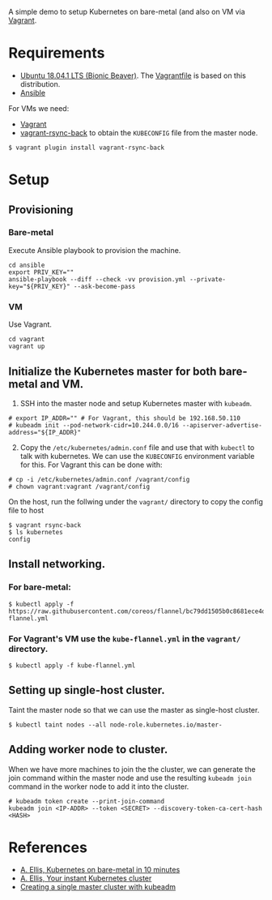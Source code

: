 A simple demo to setup Kubernetes on bare-metal (and also on VM via [Vagrant](https://www.vagrantup.com/).

# Requirements

-  [Ubuntu 18.04.1 LTS (Bionic Beaver)](http://releases.ubuntu.com/18.04/). The [Vagrantfile](./vagrant/Vagrantfile) is based on this distribution.
-  [Ansible](https://www.ansible.com/)

For VMs we need:

- [Vagrant](https://www.vagrantup.com/)
- [vagrant-rsync-back](https://github.com/smerrill/vagrant-rsync-back) to obtain the `KUBECONFIG` file from the master node.

```
$ vagrant plugin install vagrant-rsync-back
```

# Setup

## Provisioning

### Bare-metal

Execute Ansible playbook to provision the machine.

```
cd ansible
export PRIV_KEY=""
ansible-playbook --diff --check -vv provision.yml --private-key="${PRIV_KEY}" --ask-become-pass
```

### VM

Use Vagrant.

```
cd vagrant
vagrant up
```

## Initialize the Kubernetes master for both bare-metal and VM.

1. SSH into the master node and setup Kubernetes master with `kubeadm`.

```
# export IP_ADDR="" # For Vagrant, this should be 192.168.50.110
# kubeadm init --pod-network-cidr=10.244.0.0/16 --apiserver-advertise-address="${IP_ADDR}"
```

2. Copy the `/etc/kubernetes/admin.conf` file and use that with `kubectl` to talk with kubernetes. We can use the `KUBECONFIG` environment variable for this. For Vagrant this can be done with:

```
# cp -i /etc/kubernetes/admin.conf /vagrant/config
# chown vagrant:vagrant /vagrant/config
```

On the host, run the follwing under the `vagrant/` directory to copy the config file to host

```
$ vagrant rsync-back
$ ls kubernetes
config
```

## Install networking.

### For bare-metal:
```
$ kubectl apply -f https://raw.githubusercontent.com/coreos/flannel/bc79dd1505b0c8681ece4de4c0d86c5cd2643275/Documentation/kube-flannel.yml
```

### For Vagrant's VM use the `kube-flannel.yml` in the `vagrant/` directory.
```
$ kubectl apply -f kube-flannel.yml
```

## Setting up single-host cluster.

Taint the master node so that we can use the master as single-host cluster.

```
$ kubectl taint nodes --all node-role.kubernetes.io/master-
```

## Adding worker node to cluster.

When we have more machines to join the the cluster, we can generate the join command within the master node and use the resulting `kubeadm join` command in the worker node to add it into the cluster.

```
# kubeadm token create --print-join-command
kubeadm join <IP-ADDR> --token <SECRET> --discovery-token-ca-cert-hash <HASH>
```

# References
- [A. Ellis, Kubernetes on bare-metal in 10 minutes](https://blog.alexellis.io/kubernetes-in-10-minutes/)
- [A. Ellis, Your instant Kubernetes cluster](https://blog.alexellis.io/your-instant-kubernetes-cluster/)
- [Creating a single master cluster with kubeadm](https://kubernetes.io/docs/setup/independent/create-cluster-kubeadm)
